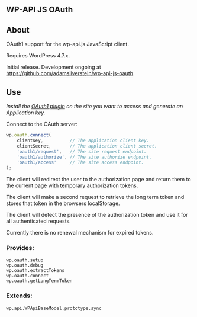 ## WP-API JS OAuth

## About
OAuth1 support for the wp-api.js JavaScript client.

Requires WordPress 4.7.x.

Initial release. Development ongoing at https://github.com/adamsilverstein/wp-api-js-oauth.

## Use
*Install the [OAuth1 plugin](https://github.com/WP-API/OAuth1) on the site you want to access and generate an Application key.*

Connect to the OAuth server:
```js
wp.oauth.connect(
	clientKey,          // The application client key.
	clientSecret,       // The application client secret.
	'oauth1/request',   // The site request endpoint.
	'oauth1/authorize', // The site authorize endpoint.
	'oauth1/access'     // The site access endpoint.
);
```

The client will redirect the user to the authorization page and return them to the current page with temporary authorization tokens.

The client will make a second request to retrieve the long term token and stores that token in the browsers localStorage.

The client will detect the presence of the authorization token and use it for all authenticated requests.

Currently there is no renewal mechanism for expired tokens.

### Provides:
```
wp.oauth.setup
wp.oauth.debug
wp.oauth.extractTokens
wp.oauth.connect
wp.oauth.getLongTermToken

```

### Extends:
```
wp.api.WPApiBaseModel.prototype.sync
```
